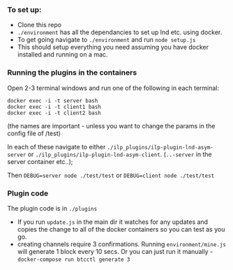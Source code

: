 ### To set up:

* Clone this repo
* `./environment` has all the dependancies to set up lnd etc. using docker. 
* To get going navigate to `./environment` and run `node setup.js`
* This should setup everything you need assuming you have docker installed and running on a mac.

### Running the plugins in the containers
Open 2-3 terminal windows and run one of the following in each terminal:

`docker exec -i -t server bash`  
`docker exec -i -t client1 bash`  
`docker exec -i -t client2 bash`  

(the names are important - unless you want to change the params in the config file of /test)

In each of these navigate to either `./ilp_plugins/ilp-plugin-lnd-asym-server` or `./ilp_plugins/ilp-plugin-lnd-asym-client`. (`..-server` in the server container etc..);

Then 
`DEBUG=server node ./test/test`
or `DEBUG=client node ./test/test`

### Plugin code
The plugin code is in `./plugins`

* If you run `update.js` in the main dir it watches for any updates and copies the change to all of the docker containers so you can test as you go. 
* creating channels require 3 confirmations. Running `environment/mine.js` will generate 1 block every 10 secs. Or you can just run it manually - `docker-compose run btcctl generate 3`





